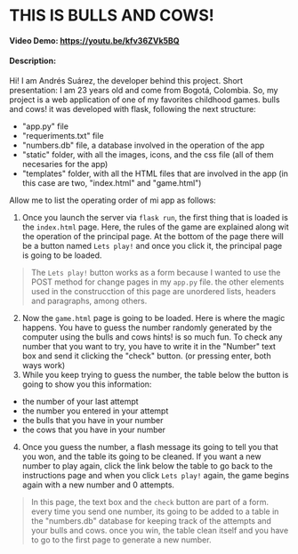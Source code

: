 # THIS IS BULLS AND COWS!
#### Video Demo:  <https://youtu.be/kfv36ZVk5BQ>
#### Description:
Hi! I am Andrés Suárez, the developer behind this project. Short presentation: I am 23 years old and come from Bogotá, Colombia.
So, my project is a web application of one of my favorites childhood games. bulls and cows! it was developed with flask, following the next structure:
- "app.py" file
- "requeriments.txt" file
- "numbers.db" file, a database involved in the operation of the app
- "static" folder, with all the images, icons, and the css file (all of them necesaries for the app)
- "templates" folder, with all the HTML files that are involved in the app (in this case are two, "index.html" and "game.html")

Allow me to list the operating order of mi app as follows:
1. Once you launch the server via `flask run`, the first thing that is loaded is the `index.html` page. Here, the rules of the game are explained along wit the operation of the principal page. At the bottom of the page there will be a button named `Lets play!` and once you click it, the principal page is going to be loaded.
> The `Lets play!` button works as a form because I wanted to use the POST method for change pages in my `app.py` file. the other elements used in the construcction of this page are unordered lists, headers and paragraphs, among others.
2. Now the `game.html` page is going to be loaded. Here is where the magic happens. You have to guess the number randomly generated by the computer using the bulls and cows hints! is so much fun. To check any number that you want to try, you have to write it in the "Number" text box and send it clicking the "check" button. (or pressing enter, both ways work)
3. While you keep trying to guess the number, the table below the button is going to show you this information:
- the number of your last attempt
- the number you entered in your attempt
- the bulls that you have in your number
- the cows that you have in your number
4. Once you guess the number, a flash message its going to tell you that you won, and the table its going to be cleaned. If you want a new number to play again, click the link below the table to go back to the instructions page and when you click `Lets play!` again, the game begins again with a new number and 0 attempts.
> In this page, the text box and the `check` button are part of a form. every time you send one number, its going to be added to a table in the "numbers.db" database for keeping track of the attempts and your bulls and cows. once you win, the table clean itself and you have to go to the first page to generate a new number.
